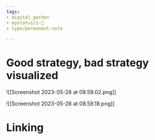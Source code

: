```yaml
---
tags: 
- digital_garden
- epstatus/1-🌱
- type/permanent-note

---
```

# Good strategy, bad strategy visualized

![[Screenshot 2023-05-28 at 08.59.02.png]]

![[Screenshot 2023-05-28 at 08.59.18.png]]


# Linking
